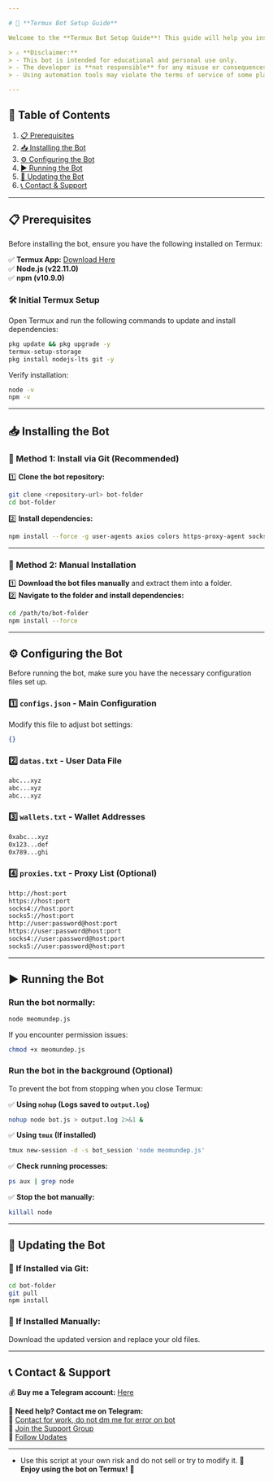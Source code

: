 ```yaml
---

# 🚀 **Termux Bot Setup Guide**  

Welcome to the **Termux Bot Setup Guide**! This guide will help you install and run the bot on your mobile device using **Termux**. Please follow each step carefully.  

> ⚠️ **Disclaimer:**  
> - This bot is intended for educational and personal use only.  
> - The developer is **not responsible** for any misuse or consequences of running this bot.  
> - Using automation tools may violate the terms of service of some platforms—use it at your own risk.  

---
```


## 📌 **Table of Contents**  

1. [📋 Prerequisites](#-prerequisites)  
2. [📥 Installing the Bot](#-installing-the-bot)  
3. [⚙️ Configuring the Bot](#-configuring-the-bot)  
4. [▶️ Running the Bot](#-running-the-bot)  
5. [🔄 Updating the Bot](#-updating-the-bot)  
6. [📞 Contact & Support](#-contact--support)  

---

## 📋 **Prerequisites**  

Before installing the bot, ensure you have the following installed on Termux:  

✅ **Termux App:** [Download Here](https://t.me/KeoAirDropFreeNe/257/32384)  
✅ **Node.js (v22.11.0)**  
✅ **npm (v10.9.0)**  

### **🛠 Initial Termux Setup**  
Open Termux and run the following commands to update and install dependencies:  

```bash
pkg update && pkg upgrade -y
termux-setup-storage
pkg install nodejs-lts git -y
```

Verify installation:  
```bash
node -v
npm -v
```

---

## 📥 **Installing the Bot**  

### **🔹 Method 1: Install via Git (Recommended)**  

1️⃣ **Clone the bot repository:**  
```bash
git clone <repository-url> bot-folder
cd bot-folder
```

2️⃣ **Install dependencies:**  
```bash
npm install --force -g user-agents axios colors https-proxy-agent socks-proxy-agent crypto-js ws uuid xlsx readline-sync
```

---

### **🔹 Method 2: Manual Installation**  

1️⃣ **Download the bot files manually** and extract them into a folder.  
2️⃣ **Navigate to the folder and install dependencies:**  
```bash
cd /path/to/bot-folder
npm install --force
```

---

## ⚙️ **Configuring the Bot**  

Before running the bot, make sure you have the necessary configuration files set up.  

### **1️⃣ `configs.json` - Main Configuration**  
Modify this file to adjust bot settings:  
```json
{}
```

### **2️⃣ `datas.txt` - User Data File**  
```txt
abc...xyz
abc...xyz
abc...xyz
```

### **3️⃣ `wallets.txt` - Wallet Addresses**  
```txt
0xabc...xyz
0x123...def
0x789...ghi
```

### **4️⃣ `proxies.txt` - Proxy List (Optional)**  
```txt
http://host:port
https://host:port
socks4://host:port
socks5://host:port
http://user:password@host:port
https://user:password@host:port
socks4://user:password@host:port
socks5://user:password@host:port
```

---

## ▶️ **Running the Bot**  

### **Run the bot normally:**  
```bash
node meomundep.js
```

If you encounter permission issues:  
```bash
chmod +x meomundep.js
```

### **Run the bot in the background (Optional)**  

To prevent the bot from stopping when you close Termux:  

✅ **Using `nohup` (Logs saved to `output.log`)**  
```bash
nohup node bot.js > output.log 2>&1 &
```

✅ **Using `tmux` (If installed)**  
```bash
tmux new-session -d -s bot_session 'node meomundep.js'
```

✅ **Check running processes:**  
```bash
ps aux | grep node
```

✅ **Stop the bot manually:**  
```bash
killall node
```

---

## 🔄 **Updating the Bot**  

### **🔹 If Installed via Git:**  
```bash
cd bot-folder
git pull
npm install
```

### **🔹 If Installed Manually:**  
Download the updated version and replace your old files.  

---

## 📞 **Contact & Support**  

💰 **Buy me a Telegram account:** [Here](https://t.me/KeoAirDropFreeNe/312/27801)  

💬 **Need help? Contact me on Telegram:**  
📩 [Contact for work, do not dm me for error on bot](https://t.me/MeoMunDep)  
👥 [Join the Support Group](https://t.me/KeoAirDropFreeNe)  
📢 [Follow Updates](https://t.me/KeoAirDropFreeNee)  

---

- Use this script at your own risk and do not sell or try to modify it.
🚀 **Enjoy using the bot on Termux!** 🚀
